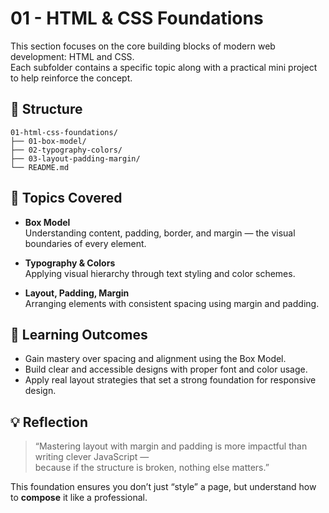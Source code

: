 # 01 - HTML & CSS Foundations

This section focuses on the core building blocks of modern web development: HTML and CSS.  
Each subfolder contains a specific topic along with a practical mini project to help reinforce the concept.

## 📁 Structure

```
01-html-css-foundations/
├── 01-box-model/
├── 02-typography-colors/
├── 03-layout-padding-margin/
└── README.md
```

## 🧱 Topics Covered

- **Box Model**  
  Understanding content, padding, border, and margin — the visual boundaries of every element.

- **Typography & Colors**  
  Applying visual hierarchy through text styling and color schemes.

- **Layout, Padding, Margin**  
  Arranging elements with consistent spacing using margin and padding.

## 📌 Learning Outcomes

- Gain mastery over spacing and alignment using the Box Model.
- Build clear and accessible designs with proper font and color usage.
- Apply real layout strategies that set a strong foundation for responsive design.

## 💡 Reflection

> “Mastering layout with margin and padding is more impactful than writing clever JavaScript —  
> because if the structure is broken, nothing else matters.”

This foundation ensures you don’t just “style” a page, but understand how to **compose** it like a professional.
